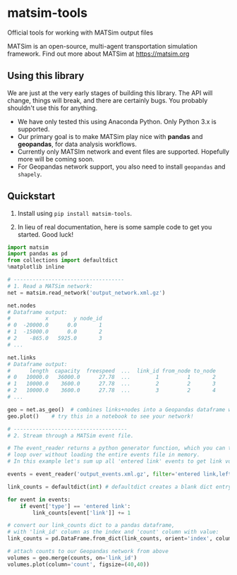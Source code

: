# matsim-tools

Official tools for working with MATSim output files

MATSim is an open-source, multi-agent transportation simulation framework. Find out more about MATSim at <https://matsim.org>

## Using this library

We are just at the very early stages of building this library. The API will change, things will break, and there are certainly bugs. You probably shouldn't use this for anything.

- We have only tested this using Anaconda Python. Only Python 3.x is supported.
- Our primary goal is to make MATSim play nice with **pandas** and **geopandas**, for data analysis workflows.
- Currently only MATSIm network and event files are supported. Hopefully more will be coming soon.
- For Geopandas network support, you also need to install `geopandas` and `shapely`.

## Quickstart

1. Install using `pip install matsim-tools`.

2. In lieu of real documentation, here is some sample code to get you started. Good luck!

```python
import matsim
import pandas as pd
from collections import defaultdict
%matplotlib inline

# -----------------------------------
# 1. Read a MATSim network:
net = matsim.read_network('output_network.xml.gz')

net.nodes
# Dataframe output:
#           x        y node_id
# 0  -20000.0      0.0       1
# 1  -15000.0      0.0       2
# 2    -865.0   5925.0       3
# ...

net.links
# Dataframe output:
#      length  capacity  freespeed  ...  link_id from_node to_node
# 0   10000.0   36000.0      27.78  ...        1         1       2
# 1   10000.0    3600.0      27.78  ...        2         2       3
# 2   10000.0    3600.0      27.78  ...        3         2       4
# ...

geo = net.as_geo()  # combines links+nodes into a Geopandas dataframe with LINESTRINGs
geo.plot()    # try this in a notebook to see your network!

# ------------------------------------
# 2. Stream through a MATSim event file.

# The event_reader returns a python generator function, which you can then
# loop over without loading the entire events file in memory.
# In this example let's sum up all 'entered link' events to get link volumes.

events = event_reader('output_events.xml.gz', filter='entered link,left link')

link_counts = defaultdict(int) # defaultdict creates a blank dict entry on first reference

for event in events:
    if event['type'] == 'entered link':
        link_counts[event['link']] += 1

# convert our link_counts dict to a pandas dataframe,
# with 'link_id' column as the index and 'count' column with value:
link_counts = pd.DataFrame.from_dict(link_counts, orient='index', columns=['count']).rename_axis('link_id')

# attach counts to our Geopandas network from above
volumes = geo.merge(counts, on='link_id')
volumes.plot(column='count', figsize=(40,40))

```


